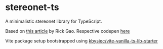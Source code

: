 # stereonet-ts

A minimalistic stereonet library for TypeScript.

Based on [this article](https://medium.com/@rickgao/d3-schmidt-net-visualization-6779a7b81d2b) by Rick Gao. Respective codepen [here](https://codepen.io/rickgao/pen/BQYwoa)

Vite package setup bootstrapped using [kbysiec/vite-vanilla-ts-lib-starter](https://github.com/kbysiec/vite-vanilla-ts-lib-starter/)
